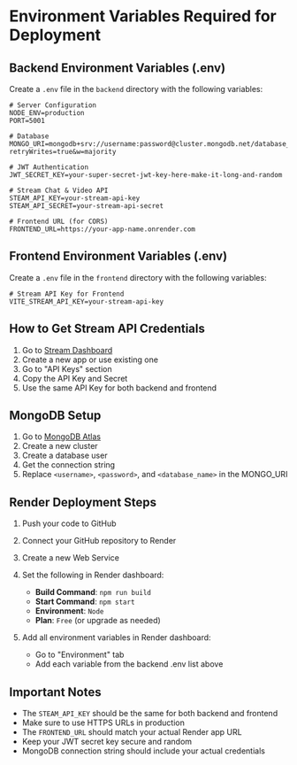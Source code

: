 # Environment Variables Required for Deployment

## Backend Environment Variables (.env)

Create a `.env` file in the `backend` directory with the following variables:

```env
# Server Configuration
NODE_ENV=production
PORT=5001

# Database
MONGO_URI=mongodb+srv://username:password@cluster.mongodb.net/database_name?retryWrites=true&w=majority

# JWT Authentication
JWT_SECRET_KEY=your-super-secret-jwt-key-here-make-it-long-and-random

# Stream Chat & Video API
STEAM_API_KEY=your-stream-api-key
STEAM_API_SECRET=your-stream-api-secret

# Frontend URL (for CORS)
FRONTEND_URL=https://your-app-name.onrender.com
```

## Frontend Environment Variables (.env)

Create a `.env` file in the `frontend` directory with the following variables:

```env
# Stream API Key for Frontend
VITE_STREAM_API_KEY=your-stream-api-key
```

## How to Get Stream API Credentials

1. Go to [Stream Dashboard](https://dashboard.getstream.io/)
2. Create a new app or use existing one
3. Go to "API Keys" section
4. Copy the API Key and Secret
5. Use the same API Key for both backend and frontend

## MongoDB Setup

1. Go to [MongoDB Atlas](https://www.mongodb.com/cloud/atlas)
2. Create a new cluster
3. Create a database user
4. Get the connection string
5. Replace `<username>`, `<password>`, and `<database_name>` in the MONGO_URI

## Render Deployment Steps

1. Push your code to GitHub
2. Connect your GitHub repository to Render
3. Create a new Web Service
4. Set the following in Render dashboard:
   - **Build Command**: `npm run build`
   - **Start Command**: `npm start`
   - **Environment**: `Node`
   - **Plan**: `Free` (or upgrade as needed)

5. Add all environment variables in Render dashboard:
   - Go to "Environment" tab
   - Add each variable from the backend .env list above

## Important Notes

- The `STEAM_API_KEY` should be the same for both backend and frontend
- Make sure to use HTTPS URLs in production
- The `FRONTEND_URL` should match your actual Render app URL
- Keep your JWT secret key secure and random
- MongoDB connection string should include your actual credentials
